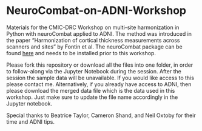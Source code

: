 # NeuroCombat-on-ADNI-Workshop
Materials for the CMIC-DRC Workshop on multi-site harmonization in Python with neuroCombat applied to ADNI. The method was introduced in the paper “Harmonization of cortical thickness measurements across scanners and sites” by Fontin et al. The neuroCombat package can be found [here](https://github.com/Jfortin1/neuroCombat) and needs to be installed prior to this workshop. 

Please fork this repository or download all the files into one folder, in order to follow-along via the Jupyter Notebook during the session. 
After the session the sample data will be unavailable. If you would like access to this please contact me. Alternatively, if you already have access to ADNI, then please download the merged data file which is the data used in this workshop. Just make sure to update the file name accordingly in the Jupyter notebook.  

Special thanks to Beatrice Taylor, Cameron Shand, and Neil Oxtoby for their time and ADNI tips. 
